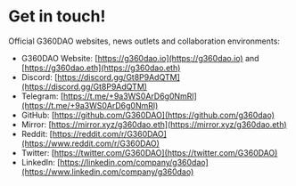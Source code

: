 # Get in touch!

Official G360DAO websites, news outlets and collaboration environments:

* G360DAO Website: [https://g360dao.io](https://g360dao.io) and [https://g360dao.eth](https://g360dao.eth)
* Discord: [https://discord.gg/Gt8P9AdQTM](https://discord.gg/Gt8P9AdQTM)
* Telegram: [https://t.me/+9a3WS0ArD6g0NmRl](https://t.me/+9a3WS0ArD6g0NmRl)
* GitHub: [https://github.com/G360DAO](https://github.com/g360dao)
* Mirror: [https://mirror.xyz/g360dao.eth](https://mirror.xyz/g360dao.eth)
* Reddit: [https://reddit.com/r/G360DAO](https://www.reddit.com/r/G360DAO)
* Twitter: [https://twitter.com/G360DAO](https://twitter.com/G360DAO)
* LinkedIn: [https://linkedin.com/company/g360dao](https://www.linkedin.com/company/g360dao)
